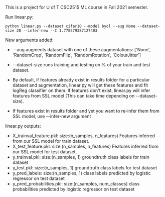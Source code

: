 This is a project for U of T CSC2515 ML course in Fall 2021 semester.

Run linear.py:
```
python linear.py --dataset cifar10 --model byol --aug None --dataset-size 20 --infer-new --C 1.778279387127403
```
New arguments added:

* --aug augments dataset with one of these augmentations: ['None', 'RandomCrop', 'RandomFlip', 'RandomRotation', 'ColourJitter']

* --dataset-size runs training and testing on <dataset-size> % of your train and test dataset.

* By default, if features already exist in results folder for a particular dataset and augmentation, 
linear.py will get these features and fit logReg classifier on them. 
If features don't exist, linear.py will infer features from SSL model (This can take time depending on --dataset-size). 

* If features exist in results folder and yet you want to re-infer them from SSL model, use --infer-new argument

linear.py outputs:

* X_trainval_feature.pkl: size:(n_samples, n_features) Features inferred from our SSL model for train dataset.
* X_test_feature.pkl: size:(n_samples, n_features) Features inferred from our SSL model for test dataset.
* y_trainval.pkl: size:(n_samples, 1) groundtruth class labels for train dataset
* y_test.pkl: size:(n_samples, 1) groundtruth class labels for test dataset
* y_pred_labels: size:(n_samples, 1) class labels predicted by logistic regressor on test dataset
* y_pred_probabilities.pkl: size:(n_samples, num_classes) class probabilities predicted by logistic regressor on test dataset